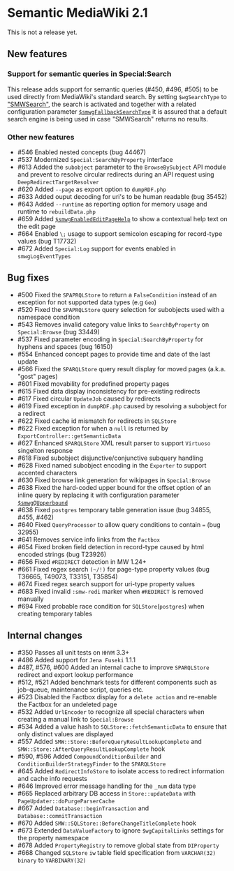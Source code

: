 # Semantic MediaWiki 2.1

This is not a release yet.

## New features

### Support for semantic queries in Special:Search
This release adds support for semantic queries (#450, #496, #505) to be used directly from MediaWiki's standard search. By setting `$wgSearchType` to ["SMWSearch"](https://semantic-mediawiki.org/wiki/Help:SMWSearch), the search is activated and together with a related configuration parameter [``$smwgFallbackSearchType``](https://semantic-mediawiki.org/wiki/Help:$smwgFallbackSearchType) it is assured that a default search engine is being used in case "SMWSearch" returns no results.

### Other new features

* #546 Enabled nested concepts (bug 44467) 
* #537 Modernized `Special:SearchByProperty` interface
* #613 Added the `subobject` parameter to the `BrowseBySubject` API module and prevent to resolve circular redirects during an API request using `DeepRedirectTargetResolver`
* #620 Added `--page` as export option to `dumpRDF.php` 
* #633 Added ouput decoding for uri's to be human readable (bug 35452)
* #643 Added `--runtime` as reporting option for memory usage and runtime to `rebuildData.php`
* #659 Added [``$smwgEnabledEditPageHelp``](https://semantic-mediawiki.org/wiki/Help:$smwgEnabledEditPageHelp) to show a contextual help text on the edit page
* #664 Enabled `\;` usage to support semicolon escaping for record-type values (bug T17732)
* #672 Added `Special:Log` support for events enabled in `smwgLogEventTypes` 

## Bug fixes

* #500 Fixed the `SPAPRQLStore` to return a `FalseCondition` instead of an exception for not supported data types (e.g `Geo`)
* #520 Fixed the `SPAPRQLStore` query selection for subobjects used with a namespace condition
* #543 Removes invalid category value links to `SearchByProperty` on `Special:Browse` (bug 33449)
* #537 Fixed parameter encoding in `Special:SearchByProperty` for hyphens and spaces (bug 16150)
* #554 Enhanced concept pages to provide time and date of the last update
* #566 Fixed the `SPARQLStore` query result display for moved pages (a.k.a. "gost" pages)
* #601 Fixed movability for predefined property pages
* #615 Fixed data display inconsistency for pre-existing redirects 
* #617 Fixed circular `UpdateJob` caused by redirects
* #619 Fixed exception in `dumpRDF.php` caused by resolving a subobject for a redirect 
* #622 Fixed cache id mismatch for redirects in `SQLStore`
* #622 Fixed exception for when a `null` is returned by `ExportController::getSemanticData`
* #627 Enhanced `SPARQLStore` XML result parser to support `Virtuoso` singelton response
* #618 Fixed subobject disjunctive/conjunctive subquery handling
* #628 Fixed named subobject encoding in the `Exporter` to support accented characters
* #630 Fixed browse link generation for wikipages in `Special:Browse`
* #638 Fixed the hard-coded upper bound for the offset option of an inline query by replacing it with configuration parameter [```$smwgQUpperbound```](https://semantic-mediawiki.org/wiki/Help:$smwgQUpperbound)
* #638 Fixed `postgres` temporary table generation issue (bug 34855, #455, #462)
* #640 Fixed `QueryProcessor` to allow query conditions to contain `=` (bug 32955)
* #641 Removes service info links from the `Factbox`
* #654 Fixed broken field detection in record-type caused by html encoded strings (bug T23926)
* #656 Fixed `#REDIRECT` detection in MW 1.24+
* #661 Fixed regex search `(~/!)` for page-type property values (bug T36665, T49073, T33151, T35854)
* #674 Fixed regex search support for uri-type property values
* #683 Fixed invalid `:smw-redi` marker when `#REDIRECT` is removed manually 
* #694 Fixed probable race condition for `SQLStore`(`postgres`) when creating temporary tables

## Internal changes

* #350 Passes all unit tests on `HHVM` 3.3+
* #486 Added support for `Jena Fuseki` 1.1.1
* #487, #576, #600 Added an internal cache to improve `SPARQLStore` redirect and export lookup performance
* #512, #521 Added benchmark tests for different components such as job-queue, maintenance script, queries etc.
* #523 Disabled the Factbox display for a `delete action` and re-enable the Factbox for an undeleted page
* #532 Added `UrlEncoder` to recognize all special characters when creating a manual link to `Special:Browse`
* #534 Added a value hash to `SQLStore::fetchSemanticData` to ensure that only distinct values are displayed
* #557 Added `SMW::Store::BeforeQueryResultLookupComplete` and `SMW::Store::AfterQueryResultLookupComplete` hook
* #590, #596 Added `CompoundConditionBuilder` and `ConditionBuilderStrategyFinder` to the `SPARQLStore`
* #645 Added `RedirectInfoStore` to isolate access to redirect information and cache info requests
* #646 Improved error message handling for the `_num` data type
* #665 Replaced arbitrary DB access in `Store::updateData` with `PageUpdater::doPurgeParserCache`
* #667 Added `Database::beginTransaction` and `Database::commitTransaction` 
* #670 Added `SMW::SQLStore::BeforeChangeTitleComplete` hook 
* #673 Extended `DataValueFactory` to ignore `$wgCapitalLinks` settings for the property namespace 
* #678 Added `PropertyRegistry` to remove global state from `DIProperty`
* #668 Changed `SQLStore` `iw` table field specification from `VARCHAR(32) binary` to `VARBINARY(32)` 
